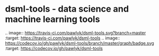 dsml-tools - data science and machine learning tools
==========
.. image:: https://travis-ci.com/pawlyk/dsml-tools.svg?branch=master
    :target: https://travis-ci.com/pawlyk/dsml-tools
.. image:: https://codecov.io/gh/pawlyk/dsml-tools/branch/master/graph/badge.svg
    :target: https://codecov.io/gh/pawlyk/dsml-tools
